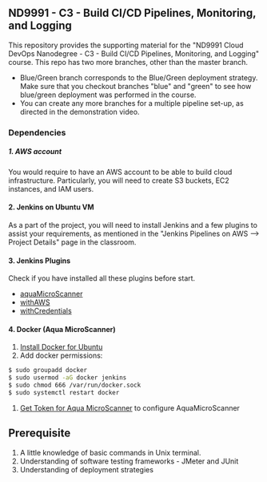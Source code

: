 ## ND9991 - C3 - Build CI/CD Pipelines, Monitoring, and Logging

This repository provides the supporting material for the "ND9991 Cloud DevOps Nanodegree - C3 - Build CI/CD Pipelines, Monitoring, and Logging" course. This repo has two more branches, other than the master branch.

- Blue/Green branch corresponds to the Blue/Green deployment strategy. Make sure that you checkout branches "blue" and "green" to see how blue/green deployment was performed in the course.
- You can create any more branches for a multiple pipeline set-up, as directed in the demonstration video.

### Dependencies

##### 1. AWS account

You would require to have an AWS account to be able to build cloud infrastructure. Particularly, you will need to create S3 buckets, EC2 instances, and IAM users.

#### 2. Jenkins on Ubuntu VM

As a part of the project, you will need to install Jenkins and a few plugins to assist your requirements, as mentioned in the "Jenkins Pipelines on AWS --> Project Details" page in the classroom.

#### 3. Jenkins Plugins

Check if you have installed all these plugins before start.

* [aquaMicroScanner](https://plugins.jenkins.io/aqua-microscanner/)
* [withAWS](https://plugins.jenkins.io/pipeline-aws/)
* [withCredentials](https://plugins.jenkins.io/credentials-binding/)

#### 4. Docker (Aqua MicroScanner)

1. [Install Docker for Ubuntu](https://docs.docker.com/install/linux/docker-ce/ubuntu/)
1. Add docker permissions:

```sh
$ sudo groupadd docker
$ sudo usermod -aG docker jenkins
$ sudo chmod 666 /var/run/docker.sock
$ sudo systemctl restart docker
```

1. [Get Token for Aqua MicroScanner](https://microscanner.aquasec.com/signup) to configure AquaMicroScanner

## Prerequisite

1. A little knowledge of basic commands in Unix terminal.
1. Understanding of software testing frameworks - JMeter and JUnit
1. Understanding of deployment strategies
